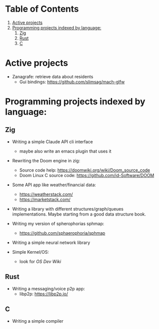 
# Table of Contents

1.  [Active projects](#orgb2f672c)
2.  [Programming projects indexed by language:](#org8b33218)
    1.  [Zig](#org8c8a304)
    2.  [Rust](#org0c0b72e)
    3.  [C](#org1f647ed)


<a id="orgb2f672c"></a>

# Active projects

-   Zanagrafe: retrieve data about residents
    -   Gui bindings: <https://github.com/slimsag/mach-glfw>


<a id="org8b33218"></a>

# Programming projects indexed by language:


<a id="org8c8a304"></a>

## Zig

-   Writing a simple Claude API cli interface
    -   maybe also write an emacs plugin that uses it
-   Rewriting the Doom engine in zig:
    -   Source code help:
        <https://doomwiki.org/wiki/Doom_source_code>
    -   Doom Linux C source code:
        <https://github.com/id-Software/DOOM>

-   Some API app like weather/financial data:
    -   <https://weatherstack.com/>
    -   <https://marketstack.com/>

-   Writing a library with different structures/graph/queues
    implementations. Maybe starting from a good data structure
    book.

-   Writing my version of spherophorias sphmap:
    -   <https://github.com/sphaerophoria/sphmap>

-   Writing a simple neural network library

-   Simple Kernel/OS:
    -   look for *OS Dev Wiki*


<a id="org0c0b72e"></a>

## Rust

-   Writing a messaging/voice p2p app:
    -   libp2p: <https://libp2p.io/>


<a id="org1f647ed"></a>

## C

-   Writing a simple compiler

